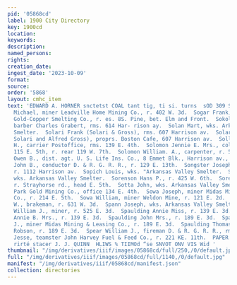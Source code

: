 ```yaml
---
pid: '05868cd'
label: 1900 City Directory
key: 1900cd
location: 
keywords: 
description: 
named_persons: 
rights: 
creation_date: 
ingest_date: '2023-10-09'
format: 
source: 
order: '5868'
layout: cmhc_item
text: 'EDWARD A. HORNER snctetst COAL tant tig, ti si. turns  sOD 309 SPE  Sodija
  Michael, miner Leadville Home Mining Co., r. 402 W. 3d.  Sogar Frank, lab. Boston
  Gold-Copper Smelting Co., r. es. 8S. Pine, bet. Elm and Front.  Sokolik Martin,
  barber Charles Grabert, rms. 614 Har- rison ay.  Solan Mart, wks. Arkansas Valley
  Smelter.  Solari Frank (Solari & Gross), rms. 607 Harrison av.  Solari & Gross (Frank
  Solari and Alfred Gross), proprs. Boston Cafe, 607 Harrison av.  Sollers Samuel
  H., carrier Postoffice, rms. 139 E. 4th.  Solomon Jennie E. Mrs., col’d, employment,
  115 E. 5th, r. rear 119 W. 7th.  Solomon William. A., carpenter, r. 5263 E. 6th.  Somerwell
  Owen B., dist. agt. U. S. Life Ins. Co., 8 Emmet Blk., Harrison av., cor 5th.  Sommers
  John B., conductor D. & R. G. R. R., r. 129 E. 13th.  Songster Joseph F., engineer,
  r. 1112 Harrison av.  Sopich Louis, wks. "Arkansas Valley Smelter.  Soran Joseph,
  wks. Arkansas Valley Smelter.  Sorenson Hans P., r. 425 W. 6th.  Sorenz Eli, miner,
  r. Strayhorse rd., head E. 5th.  Sotta John, wks. Arkansas Valley Smelter.  South
  Park Gold Mining Co., office 134 E. 4th.  Sowa Joseph, miner Midas Mining & Leasing
  Co., r. 214 E. 5th.  Sowa William, miner Weldon Mine, r. 121 E. 2d.  Spahr Jesse.
  W., brakeman, r. 631 W. 3d.  Spann Joseph, wks. Arkansas Valley Smelter.  Spargo
  William J., miner, r. 525 E. 3d.  Spaulding Annie Miss, r. 139 E. 3d.  Spaulding
  Annie B. Mrs., r. 139 E. 3d.  Spaulding John Mrs., r. 189 E. 3d.  Spaulding John
  J., miner Midas Mining & Leasing Co., r. 189 E. 3d.  Spaulding Thomas P., clk. Thomas
  Robson, r. 189 E. 3d.  Spear William J., fireman D. & R. G. R. R., rms. 1511 Poplar.  Spears
  Jesse, teamster John Harvey Fuel & Feed Co., r. 221 KE. 11th.  PAPER HANGING, east
  rirté stacer J. J. QUINN  HLIWS % TIIMOd “se SNVOT ONV VIS Wid '
thumbnail: "/img/derivatives/iiif/images/05868cd/full/250,/0/default.jpg"
full: "/img/derivatives/iiif/images/05868cd/full/1140,/0/default.jpg"
manifest: "/img/derivatives/iiif/05868cd/manifest.json"
collection: directories
---
```

